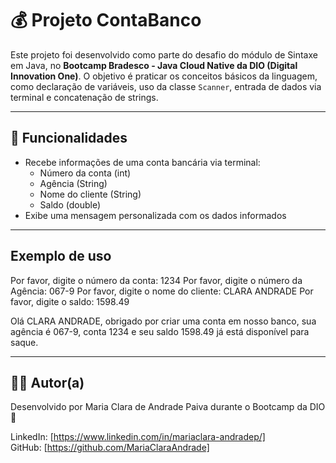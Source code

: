 # 💰 Projeto ContaBanco

Este projeto foi desenvolvido como parte do desafio do módulo de Sintaxe em Java, no **Bootcamp Bradesco - Java Cloud Native da DIO (Digital Innovation One)**. O objetivo é praticar os conceitos básicos da linguagem, como declaração de variáveis, uso da classe `Scanner`, entrada de dados via terminal e concatenação de strings.

---

## 🚀 Funcionalidades

- Recebe informações de uma conta bancária via terminal:
  - Número da conta (int)
  - Agência (String)
  - Nome do cliente (String)
  - Saldo (double)
- Exibe uma mensagem personalizada com os dados informados

---

##  Exemplo de uso
Por favor, digite o número da conta: 1234
Por favor, digite o número da Agência: 067-9
Por favor, digite o nome do cliente: CLARA ANDRADE
Por favor, digite o saldo: 1598.49

Olá CLARA ANDRADE, obrigado por criar uma conta em nosso banco, sua agência é 067-9, conta 1234 e seu saldo 1598.49 já está disponível para saque.

---

## 👩‍💻 Autor(a)

Desenvolvido por Maria Clara de Andrade Paiva durante o Bootcamp da DIO 🚀

LinkedIn: [https://www.linkedin.com/in/mariaclara-andradep/]  
GitHub: [https://github.com/MariaClaraAndrade]
